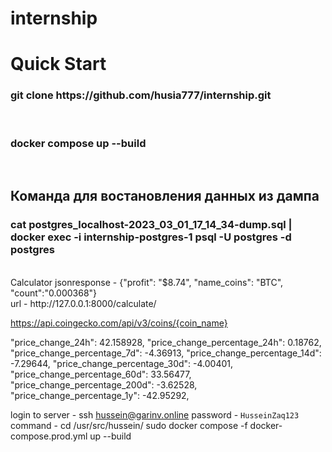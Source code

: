 # internship
<h1> Quick Start</h1>
<h3>git clone https://github.com/husia777/internship.git</h3><br>
<h3>docker compose up --build</h3><br>
<h2>Команда для востановления данных из дампа</h2>
<h3> cat postgres_localhost-2023_03_01_17_14_34-dump.sql | docker exec -i internship-postgres-1 psql -U postgres -d postgres </h3><br>
Calculator jsonresponse - {"profit": "$8.74", "name_coins": "BTC", "count":"0.000368"}  <br>
url - http://127.0.0.1:8000/calculate/


https://api.coingecko.com/api/v3/coins/{coin_name}

"price_change_24h": 42.158928,
"price_change_percentage_24h": 0.18762,
"price_change_percentage_7d": -4.36913,
"price_change_percentage_14d": -7.29644,
"price_change_percentage_30d": -4.00401,
"price_change_percentage_60d": 33.56477,
"price_change_percentage_200d": -3.62528,
"price_change_percentage_1y": -42.95292,


login to server -  ssh hussein@garinv.online
password - `HusseinZaq123`
command -  cd /usr/src/hussein/
sudo docker compose -f docker-compose.prod.yml up --build 
